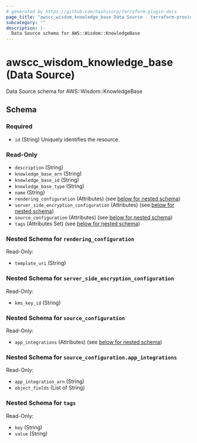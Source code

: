 ```yaml
---
# generated by https://github.com/hashicorp/terraform-plugin-docs
page_title: "awscc_wisdom_knowledge_base Data Source - terraform-provider-awscc"
subcategory: ""
description: |-
  Data Source schema for AWS::Wisdom::KnowledgeBase
---
```


# awscc_wisdom_knowledge_base (Data Source)

Data Source schema for AWS::Wisdom::KnowledgeBase



<!-- schema generated by tfplugindocs -->
## Schema

### Required

- `id` (String) Uniquely identifies the resource.

### Read-Only

- `description` (String)
- `knowledge_base_arn` (String)
- `knowledge_base_id` (String)
- `knowledge_base_type` (String)
- `name` (String)
- `rendering_configuration` (Attributes) (see [below for nested schema](#nestedatt--rendering_configuration))
- `server_side_encryption_configuration` (Attributes) (see [below for nested schema](#nestedatt--server_side_encryption_configuration))
- `source_configuration` (Attributes) (see [below for nested schema](#nestedatt--source_configuration))
- `tags` (Attributes Set) (see [below for nested schema](#nestedatt--tags))

<a id="nestedatt--rendering_configuration"></a>
### Nested Schema for `rendering_configuration`

Read-Only:

- `template_uri` (String)


<a id="nestedatt--server_side_encryption_configuration"></a>
### Nested Schema for `server_side_encryption_configuration`

Read-Only:

- `kms_key_id` (String)


<a id="nestedatt--source_configuration"></a>
### Nested Schema for `source_configuration`

Read-Only:

- `app_integrations` (Attributes) (see [below for nested schema](#nestedatt--source_configuration--app_integrations))

<a id="nestedatt--source_configuration--app_integrations"></a>
### Nested Schema for `source_configuration.app_integrations`

Read-Only:

- `app_integration_arn` (String)
- `object_fields` (List of String)



<a id="nestedatt--tags"></a>
### Nested Schema for `tags`

Read-Only:

- `key` (String)
- `value` (String)
